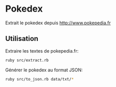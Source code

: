 # Pokedex

Extrait le pokedex depuis http://www.pokepedia.fr

## Utilisation

Extraire les textes de pokepedia.fr:

```bash
ruby src/extract.rb
```

Générer le pokedex au format JSON:

```bash
ruby src/to_json.rb data/txt/*
```
